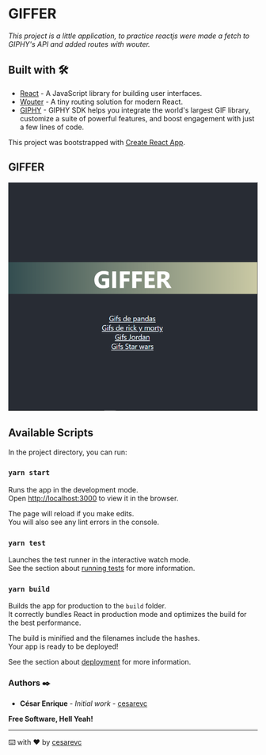 # GIFFER

_This project is a little application, to practice reactjs were made a fetch to GIPHY's API and added routes with wouter._



## Built with 🛠️

* [React](https://es.reactjs.org/) - A JavaScript library for building user interfaces.
* [Wouter](https://github.com/molefrog/wouter) - A tiny routing solution for modern React.
* [GIPHY](https://developers.giphy.com/) - GIPHY SDK helps you integrate the world's largest GIF library, customize a suite of powerful features, and boost engagement with just a few lines of code.

This project was bootstrapped with [Create React App](https://github.com/facebook/create-react-app).

## GIFFER
![alt text](./src/assets/imgs/home.png)


## Available Scripts

In the project directory, you can run:

### `yarn start`

Runs the app in the development mode.<br />
Open [http://localhost:3000](http://localhost:3000) to view it in the browser.

The page will reload if you make edits.<br />
You will also see any lint errors in the console.

### `yarn test`

Launches the test runner in the interactive watch mode.<br />
See the section about [running tests](https://facebook.github.io/create-react-app/docs/running-tests) for more information.

### `yarn build`

Builds the app for production to the `build` folder.<br />
It correctly bundles React in production mode and optimizes the build for the best performance.

The build is minified and the filenames include the hashes.<br />
Your app is ready to be deployed!

See the section about [deployment](https://facebook.github.io/create-react-app/docs/deployment) for more information.

### Authors ✒️

* **César Enrique** - *Initial work* - [cesarevc](https://github.com/cesarevc)



**Free Software, Hell Yeah!**

---
⌨️ with ❤️ by [cesarevc](https://github.com/cesarevc) 